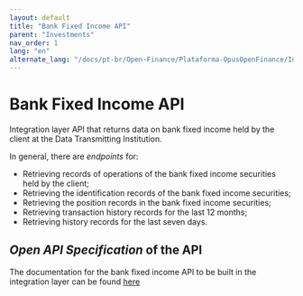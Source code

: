 ```yaml
---
layout: default
title: "Bank Fixed Income API"
parent: "Investments"
nav_order: 1
lang: "en"
alternate_lang: "/docs/pt-br/Open-Finance/Plataforma-OpusOpenFinance/Integração/dados-investimentos/dados-renda-fixa-bancaria/"
---
```


# Bank Fixed Income API

Integration layer API that returns data on bank fixed income held by the client at the Data Transmitting Institution.

In general, there are *endpoints* for:

- Retrieving records of operations of the bank fixed income securities held by the client;
- Retrieving the identification records of the bank fixed income securities;
- Retrieving the position records in the bank fixed income securities;
- Retrieving transaction history records for the last 12 months;
- Retrieving history records for the last seven days.

## *Open API Specification* of the API

The documentation for the bank fixed income API to be built in the integration layer can be found [here][API-Bank-Fixed-Income]

[API-Bank-Fixed-Income]: ../../../../../swagger-ui/index.html?api=en-data-bank-fixed-incomes
